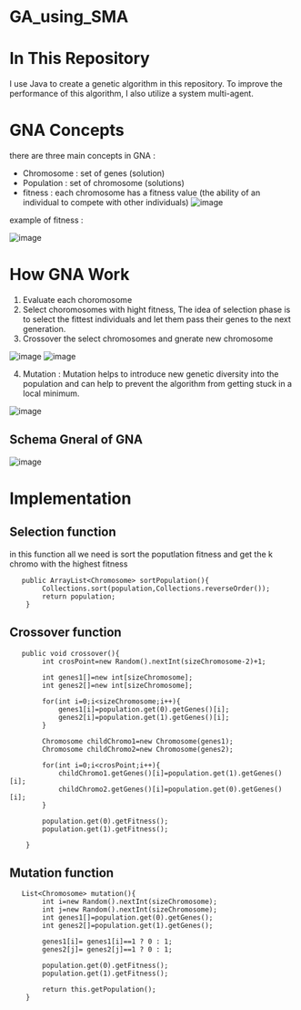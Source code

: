 # GA_using_SMA
# In This Repository
I use Java to create a genetic algorithm in this repository. To improve the performance of this algorithm, I also utilize a system multi-agent.
# GNA Concepts
there are three main concepts in GNA :
* Chromosome : set of genes (solution)
* Population : set of chromosome (solutions)
* fitness : each chromosome has a fitness value  (the ability of an individual to compete with other individuals)
![image](https://user-images.githubusercontent.com/67378945/236702757-7abfaeb2-5d93-49d1-bb0a-298d1e61f934.png)

example of fitness :

   ![image](https://user-images.githubusercontent.com/67378945/236702776-e91e5d91-54c6-41f6-9629-631bef6c79e2.png)
# How GNA Work 
1. Evaluate each choromosome
2. Select choromosomes with hight fitness, 
The idea of selection phase is to select the fittest individuals and let them pass their genes to the next generation.
3. Crossover the select chromosomes and gnerate new chromosome 

![image](https://user-images.githubusercontent.com/67378945/236703064-e88fbf55-ca46-48fc-bf3b-7288314ff920.png)
![image](https://user-images.githubusercontent.com/67378945/236703169-3d2fe150-d6cc-43ec-92cc-141f82a368d0.png)


4. Mutation : Mutation helps to introduce new genetic diversity into the population and can help to prevent the algorithm from getting stuck in a local minimum.

![image](https://user-images.githubusercontent.com/67378945/236703075-391113f8-7fc7-422e-978d-a79d12d99047.png)

## Schema Gneral of GNA
![image](https://user-images.githubusercontent.com/67378945/236703227-da2f7f4c-4a15-4110-8d90-7f8f599f45da.png)

# Implementation 
## Selection function 
in this function all we need is sort the poputlation fitness and get the k chromo with the highest fitness 
```
   public ArrayList<Chromosome> sortPopulation(){
        Collections.sort(population,Collections.reverseOrder());
        return population;
    }
```
## Crossover function
```
   public void crossover(){
        int crosPoint=new Random().nextInt(sizeChromosome-2)+1;

        int genes1[]=new int[sizeChromosome];
        int genes2[]=new int[sizeChromosome];

        for(int i=0;i<sizeChromosome;i++){
            genes1[i]=population.get(0).getGenes()[i];
            genes2[i]=population.get(1).getGenes()[i];
        }

        Chromosome childChromo1=new Chromosome(genes1);
        Chromosome childChromo2=new Chromosome(genes2);

        for(int i=0;i<crosPoint;i++){
            childChromo1.getGenes()[i]=population.get(1).getGenes()[i];
            childChromo2.getGenes()[i]=population.get(0).getGenes()[i];
        }

        population.get(0).getFitness();
        population.get(1).getFitness();

    }
```
## Mutation function
```
   List<Chromosome> mutation(){
        int i=new Random().nextInt(sizeChromosome);
        int j=new Random().nextInt(sizeChromosome);
        int genes1[]=population.get(0).getGenes();
        int genes2[]=population.get(1).getGenes();

        genes1[i]= genes1[i]==1 ? 0 : 1;
        genes2[j]= genes2[j]==1 ? 0 : 1;

        population.get(0).getFitness();
        population.get(1).getFitness();

        return this.getPopulation();
    }
```
